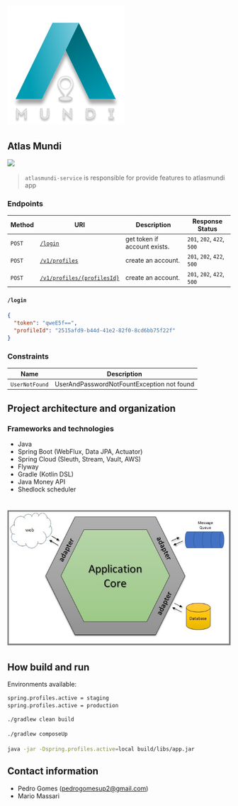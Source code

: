 # ![Atlasmundi](Logo.png) 

## Atlas Mundi


[![](https://img.shields.io/bitbucket/pipelines/beblue/marketplace-service/:branch.svg)](https://bitbucket.org/beblue/marketplace-service/addon/pipelines/home)

> `atlasmundi-service` is responsible for provide features to atlasmundi app


### Endpoints

| Method | URI                                                                    | Description                  | Response Status            |
|--------|------------------------------------------------------------------------|------------------------------|----------------------------|
| `POST` | [<u>`/login`](docs/payload/new-login.json)                             | get token if account exists. | `201`, `202`, `422`, `500` |
| `POST` | [<u>`/v1/profiles`](docs/payload/new-account.json)                     | create an account.           | `201`, `202`, `422`, `500` |
| `POST` | [<u>`/v1/profiles/{profilesId}`](docs/payload/get-profile-detail.json) | create an account.           | `201`, `202`, `422`, `500` |

#### `/login`
```json
{
  "token": "qweE5f==",
  "profileId": "2515afd9-b44d-41e2-82f0-8cd6bb75f22f"
}
```

### Constraints

| Name           | Description                                |
|----------------|--------------------------------------------|
| `UserNotFound` | UserAndPasswordNotFountException not found |


## Project architecture and organization
### Frameworks and technologies

* Java
* Spring Boot (WebFlux, Data JPA, Actuator)
* Spring Cloud (Sleuth, Stream, Vault, AWS)
* Flyway
* Gradle (Kotlin DSL)
* Java Money API
* Shedlock scheduler

# ![Hexagonal Architecture](hexagonal.jpg)

## How build and run

Environments available:
```bash
spring.profiles.active = staging
spring.profiles.active = production
```

```bash
./gradlew clean build

./gradlew composeUp

java -jar -Dspring.profiles.active=local build/libs/app.jar
```
## Contact information

* Pedro Gomes (pedrogomesup2@gmail.com)
* Mario Massari
